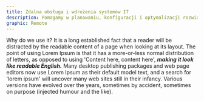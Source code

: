 ```yaml
---
title: Zdalna obsługa i wdrożenia systemów IT
description: Pomagamy w planowaniu, konfiguracji i optymalizacji rozwiązań IT, dostosowanych do potrzeb Twojej firmy. Wspieramy w każdym etapie wdrożenia.
graphic: Remote
---
```


Why do we use it?
It is a long established fact that a reader will be distracted by the readable content of a page when looking at its layout. The point of using Lorem Ipsum is that it has a more-or-less normal distribution of letters, as opposed to using 'Content here, content here', ***making it look like readable English.*** Many desktop publishing packages and web page editors now use Lorem Ipsum as their default model text, and a search for 'lorem ipsum' will uncover many web sites still in their infancy. Various versions have evolved over the years, sometimes by accident, sometimes on purpose (injected humour and the like).
